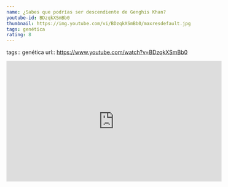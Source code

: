 ```yaml
---
name: ¿Sabes que podrías ser descendiente de Genghis Khan?
youtube-id: BDzqkXSmBb0
thumbnail: https://img.youtube.com/vi/BDzqkXSmBb0/maxresdefault.jpg
tags: genética
rating: 8
---
```

tags:: genética
url:: https://www.youtube.com/watch?v=BDzqkXSmBb0

<iframe width='560' height='315' src='https://www.youtube.com/embed/BDzqkXSmBb0' title='YouTube video player' frameborder='0' allow='accelerometer; autoplay; clipboard-write; encrypted-media; gyroscope; picture-in-picture; web-share' allowfullscreen></iframe>



